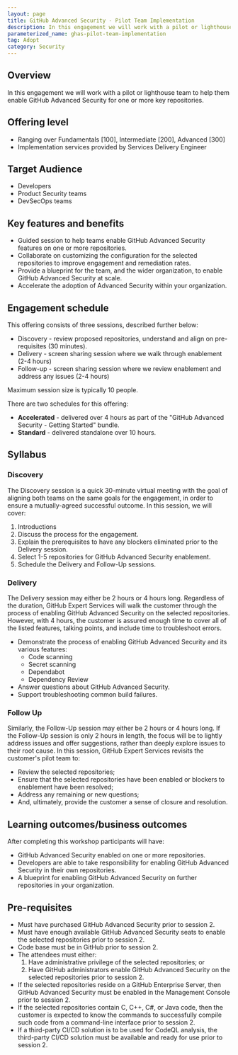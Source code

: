 ```yaml
---
layout: page
title: GitHub Advanced Security - Pilot Team Implementation
description: In this engagement we will work with a pilot or lighthouse team to help them enable GitHub Advanced Security for one or more key repositories.
parameterized_name: ghas-pilot-team-implementation
tag: Adopt
category: Security
---
```


## Overview

In this engagement we will work with a pilot or lighthouse team to help them enable GitHub Advanced Security for one or more key repositories.

## Offering level

- Ranging over Fundamentals [100], Intermediate [200], Advanced [300]
- Implementation services provided by Services Delivery Engineer

## Target Audience

- Developers
- Product Security teams
- DevSecOps teams

## Key features and benefits

- Guided session to help teams enable GitHub Advanced Security features on one or more repositories.
- Collaborate on customizing the configuration for the selected repositories to improve engagement and remediation rates.
- Provide a blueprint for the team, and the wider organization, to enable GitHub Advanced Security at scale.
- Accelerate the adoption of Advanced Security within your organization.

## Engagement schedule

This offering consists of three sessions, described further below:

- Discovery - review proposed repositories, understand and align on pre-requisites (30 minutes).
- Delivery - screen sharing session where we walk through enablement (2-4 hours)
- Follow-up - screen sharing session where we review enablement and address any issues (2-4 hours)

Maximum session size is typically 10 people.

There are two schedules for this offering:

- **Accelerated** - delivered over 4 hours as part of the "GitHub Advanced Security - Getting Started" bundle.
- **Standard** - delivered standalone over 10 hours.

## Syllabus

### Discovery

The Discovery session is a quick 30-minute virtual meeting with the goal of aligning both teams on the same goals for the engagement, in order to ensure a mutually-agreed successful outcome. In this session, we will cover:

1. Introductions
2. Discuss the process for the engagement.
3. Explain the prerequisites to have any blockers eliminated prior to the Delivery session.
4. Select 1-5 repositories for GitHub Advanced Security enablement.
5. Schedule the Delivery and Follow-Up sessions.

### Delivery

The Delivery session may either be 2 hours or 4 hours long. Regardless of the duration, GitHub Expert Services will walk the customer through the process of enabling GitHub Advanced Security on the selected repositories. However, with 4 hours, the customer is assured enough time to cover all of the listed features, talking points, and include time to troubleshoot errors.

- Demonstrate the process of enabling GitHub Advanced Security and its various features:
  - Code scanning
  - Secret scanning
  - Dependabot
  - Dependency Review
- Answer questions about GitHub Advanced Security.
- Support troubleshooting common build failures.

### Follow Up

Similarly, the Follow-Up session may either be 2 hours or 4 hours long. If the Follow-Up session is only 2 hours in length, the focus will be to lightly address issues and offer suggestions, rather than deeply explore issues to their root cause. In this session, GitHub Expert Services revisits the customer's pilot team to:

- Review the selected repositories;
- Ensure that the selected repositories have been enabled or blockers to enablement have been resolved;
- Address any remaining or new questions;
- And, ultimately, provide the customer a sense of closure and resolution.

## Learning outcomes/business outcomes

After completing this workshop participants will have:

- GitHub Advanced Security enabled on one or more repositories.
- Developers are able to take responsibility for enabling GitHub Advanced Security in their own repositories.
- A blueprint for enabling GitHub Advanced Security on further repositories in your organization.

## Pre-requisites

- Must have purchased GitHub Advanced Security prior to session 2.
- Must have enough available GitHub Advanced Security seats to enable the selected repositories prior to session 2.
- Code base must be in GitHub prior to session 2.
- The attendees must either:
  1. Have administrative privilege of the selected repositories; or
  2. Have GitHub administrators enable GitHub Advanced Security on the selected repositories prior to session 2.
- If the selected repositories reside on a GitHub Enterprise Server, then GitHub Advanced Security must be enabled in the Management Console prior to session 2.
- If the selected repositories contain C, C++, C#, or Java code, then the customer is expected to know the commands to successfully compile such code from a command-line interface prior to session 2.
- If a third-party CI/CD solution is to be used for CodeQL analysis, the third-party CI/CD solution must be available and ready for use prior to session 2.
